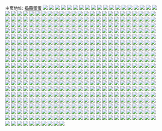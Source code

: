 主页地址: [捣莓蛋蛋](https://weibo.com/u/2850519665) 
![](https://wx4.sinaimg.cn/mw2000/a9e77a71ly1h9qofpmnklj20rq1bstfl.jpg) 
![](https://wx4.sinaimg.cn/mw2000/a9e77a71ly1h9qofp46axj20ol1br7cc.jpg) 
![](https://wx4.sinaimg.cn/mw2000/a9e77a71ly1h9qk3yq1pdj20zu25o1ky.jpg) 
![](https://wx4.sinaimg.cn/mw2000/a9e77a71ly1h9qk42hiazj20zu25ox6p.jpg) 
![](https://wx4.sinaimg.cn/mw2000/a9e77a71ly1h9qk3qijm8j20zu25o000.jpg) 
![](https://wx4.sinaimg.cn/mw2000/a9e77a71ly1h9qk4dlawjj20zu25ob29.jpg) 
![](https://wx4.sinaimg.cn/mw2000/a9e77a71ly1h9q93hxbroj20zu1bsgzl.jpg) 
![](https://wx4.sinaimg.cn/mw2000/a9e77a71ly1h9q93idgpqj20zu1bsqjb.jpg) 
![](https://wx4.sinaimg.cn/mw2000/a9e77a71ly1h9q7lvbi3mj20zu25o7av.jpg) 
![](https://wx4.sinaimg.cn/mw2000/a9e77a71ly1h9pma2izwrj20zk0k0dlz.jpg) 
![](https://wx4.sinaimg.cn/mw2000/a9e77a71ly1h9pma4rgyij20zi1be4fs.jpg) 
![](https://wx4.sinaimg.cn/mw2000/a9e77a71ly1h9pma51788j20l50glgoa.jpg) 
![](https://wx4.sinaimg.cn/mw2000/a9e77a71ly1h9pma69xz7j20zi1be4ds.jpg) 
![](https://wx4.sinaimg.cn/mw2000/a9e77a71ly1h9pm9zrw39j21sc2ds1kz.jpg) 
![](https://wx4.sinaimg.cn/mw2000/a9e77a71ly1h9p7p4xd60j20u01hck7s.jpg) 
![](https://wx4.sinaimg.cn/mw2000/a9e77a71ly1h9p7p5414hj20zu1bsdow.jpg) 
![](https://wx4.sinaimg.cn/mw2000/a9e77a71ly1h9p7p5akptj20zu1bstgj.jpg) 
![](https://wx4.sinaimg.cn/mw2000/a9e77a71ly1h9p01utb45j20t21hc109.jpg) 
![](https://wx4.sinaimg.cn/mw2000/a9e77a71ly1h9ooldnx66j20u01hc1bf.jpg) 
![](https://wx4.sinaimg.cn/mw2000/a9e77a71ly1h9nogue7jxj20tt1hcgww.jpg) 
![](https://wx4.sinaimg.cn/mw2000/a9e77a71ly1h9o09kfxtyj20zu25oq8w.jpg) 
![](https://wx4.sinaimg.cn/mw2000/a9e77a71ly1h9n430uv10j20tz1n67ic.jpg) 
![](https://wx4.sinaimg.cn/mw2000/a9e77a71ly1h9mcvbtqdaj20zu25o1hv.jpg) 
![](https://wx4.sinaimg.cn/mw2000/a9e77a71ly1h9l64ahawpj22c03407wi.jpg) 
![](https://wx4.sinaimg.cn/mw2000/a9e77a71ly1h9jmua5di5j20u01hcwya.jpg) 
![](https://wx4.sinaimg.cn/mw2000/a9e77a71ly1h9jmuavaszj20u01hc4i2.jpg) 
![](https://wx4.sinaimg.cn/mw2000/a9e77a71ly1h9ig0lqq7zj20u00k8tfz.jpg) 
![](https://wx4.sinaimg.cn/mw2000/a9e77a71ly1h9ig17siilj20u011zk57.jpg) 
![](https://wx4.sinaimg.cn/mw2000/a9e77a71ly1h9ig1q1r5fj20tj0bgmxy.jpg) 
![](https://wx4.sinaimg.cn/mw2000/a9e77a71ly1h9gzb59evtj20zu1bsgxq.jpg) 
![](https://wx4.sinaimg.cn/mw2000/a9e77a71ly1h9gzb4sy3uj20zu1bsk20.jpg) 
![](https://wx4.sinaimg.cn/mw2000/a9e77a71ly1h9gzb5lr3rj20zu1bsal3.jpg) 
![](https://wx4.sinaimg.cn/mw2000/a9e77a71ly1h9gzb6farxj20zu1bsapr.jpg) 
![](https://wx4.sinaimg.cn/mw2000/a9e77a71ly1h9gzb6q4pyj20zu1bsn4t.jpg) 
![](https://wx4.sinaimg.cn/mw2000/a9e77a71ly1h9gzb6y753j20zu1bswli.jpg) 
![](https://wx4.sinaimg.cn/mw2000/a9e77a71ly1h9g3dt1k9oj20yz1bn4ck.jpg) 
![](https://wx4.sinaimg.cn/mw2000/a9e77a71ly1h9g3dtud6pj20zu1bs7lh.jpg) 
![](https://wx4.sinaimg.cn/mw2000/a9e77a71ly1h9g0hf1n7xj20zu1bstkt.jpg) 
![](https://wx4.sinaimg.cn/mw2000/a9e77a71ly1h9fi68l3z9j20u0140dhz.jpg) 
![](https://wx4.sinaimg.cn/mw2000/a9e77a71ly1h9f3yda31kj20zu1bstkn.jpg) 
![](https://wx4.sinaimg.cn/mw2000/a9e77a71ly1h9f3yejq3dj22c03401ky.jpg) 
![](https://wx4.sinaimg.cn/mw2000/a9e77a71ly1h9f3yewscij20u01hcwmg.jpg) 
![](https://wx4.sinaimg.cn/mw2000/a9e77a71ly1h9f3yfbzhyj20u01hc16f.jpg) 
![](https://wx4.sinaimg.cn/mw2000/a9e77a71ly1h9f3yfr1b5j20zu1bs4gk.jpg) 
![](https://wx4.sinaimg.cn/mw2000/a9e77a71ly1h9bxvbujg9j218g0p0haf.jpg) 
![](https://wx4.sinaimg.cn/mw2000/a9e77a71ly1h9bxvavdm9j20zk0k0k89.jpg) 
![](https://wx4.sinaimg.cn/mw2000/a9e77a71ly1h99q6ip634j20n00n0tab.jpg) 
![](https://wx4.sinaimg.cn/mw2000/a9e77a71ly1h988vl4rn3j206v08lmx6.jpg) 
![](https://wx4.sinaimg.cn/mw2000/a9e77a71ly1h988vkxphsj20f50c4dg9.jpg) 
![](https://wx4.sinaimg.cn/mw2000/a9e77a71ly1h988wpnx8zj20wi1ycae3.jpg) 
![](https://wx4.sinaimg.cn/mw2000/a9e77a71ly1h97e0ju9eyj20uq0ugtbj.jpg) 
![](https://wx4.sinaimg.cn/mw2000/a9e77a71ly1h96pvko8t8j20u0140jzb.jpg) 
![](https://wx4.sinaimg.cn/mw2000/a9e77a71ly1h96mrjl7xgj20zu1bsk3p.jpg) 
![](https://wx4.sinaimg.cn/mw2000/a9e77a71ly1h92mu3z90ij20u01t1465.jpg) 
![](https://wx4.sinaimg.cn/mw2000/a9e77a71ly1h8y0mw5dy1j20qy0fw785.jpg) 
![](https://wx4.sinaimg.cn/mw2000/a9e77a71ly1h8y0mwl7l9j20cw0eit9n.jpg) 
![](https://wx4.sinaimg.cn/mw2000/a9e77a71ly1h8y0mvo49dj20iw0f4gnb.jpg) 
![](https://wx4.sinaimg.cn/mw2000/a9e77a71ly1h8xatqr0zwj20u01t1wlf.jpg) 
![](https://wx4.sinaimg.cn/mw2000/a9e77a71ly1h8vmuikiauj20u016vwia.jpg) 
![](https://wx4.sinaimg.cn/mw2000/a9e77a71ly1h8vl7r7to9j20x90u041h.jpg) 
![](https://wx4.sinaimg.cn/mw2000/a9e77a71ly1h8vl7rgka9j20v80rh41j.jpg) 
![](https://wx4.sinaimg.cn/mw2000/a9e77a71ly1h8vl7ro3poj20uy0u0q5q.jpg) 
![](https://wx4.sinaimg.cn/mw2000/a9e77a71ly1h8vl7rucp1j20q40paabq.jpg) 
![](https://wx4.sinaimg.cn/mw2000/a9e77a71ly1h8vl7s0j9oj206n06ogln.jpg) 
![](https://wx4.sinaimg.cn/mw2000/a9e77a71ly1h8vl7sd0mpj20sg0raac1.jpg) 
![](https://wx4.sinaimg.cn/mw2000/a9e77a71ly1h8vl7sm351j20n00kiwgo.jpg) 
![](https://wx4.sinaimg.cn/mw2000/a9e77a71ly1h8vl7stjtbj20sg0n4tay.jpg) 
![](https://wx4.sinaimg.cn/mw2000/a9e77a71ly1h8vl7t6m7aj20u00u078c.jpg) 
![](https://wx4.sinaimg.cn/mw2000/a9e77a71ly1h8t1e371g6j219k19kalg.jpg) 
![](https://wx4.sinaimg.cn/mw2000/a9e77a71ly1h8ru1yxhkjj20zu1bsk9p.jpg) 
![](https://wx4.sinaimg.cn/mw2000/a9e77a71ly1h8r8ykk4gtj20zi0jpn5l.jpg) 
![](https://wx4.sinaimg.cn/mw2000/a9e77a71ly1h8r8yk2wptj20zi0jpthc.jpg) 
![](https://wx4.sinaimg.cn/mw2000/a9e77a71ly1h8p6275hfgj21g70tddqb.jpg) 
![](https://wx4.sinaimg.cn/mw2000/a9e77a71ly1h8nz46u2xqj20tn1ez1dl.jpg) 
![](https://wx4.sinaimg.cn/mw2000/a9e77a71ly1h8nnwwj8thj20fs0ixn23.jpg) 
![](https://wx4.sinaimg.cn/mw2000/a9e77a71ly1h8nbukoz51j20d80dhdgi.jpg) 
![](https://wx4.sinaimg.cn/mw2000/a9e77a71ly1h8mxsg339jj20u00s2jx3.jpg) 
![](https://wx4.sinaimg.cn/mw2000/a9e77a71ly1h8mxolf1euj20mh15qajn.jpg) 
![](https://wx4.sinaimg.cn/mw2000/a9e77a71ly1h8mwq6tkbxj20zu1bs7g7.jpg) 
![](https://wx4.sinaimg.cn/mw2000/a9e77a71ly1h8kqe0km46j20qo0ptadr.jpg) 
![](https://wx4.sinaimg.cn/mw2000/a9e77a71ly1h8k7fr7kguj20zu25ox48.jpg) 
![](https://wx4.sinaimg.cn/mw2000/a9e77a71ly1h8jqaipsssj20ik0vun02.jpg) 
![](https://wx4.sinaimg.cn/mw2000/a9e77a71ly1h8jqaibu5nj20u01hctkp.jpg) 
![](https://wx4.sinaimg.cn/mw2000/a9e77a71ly1h8j3f79lh4j20zu25o4mb.jpg) 
![](https://wx4.sinaimg.cn/mw2000/a9e77a71ly1h8hndinz5mj20zu25oavz.jpg) 
![](https://wx4.sinaimg.cn/mw2000/a9e77a71ly1h8hab1y83fj20u01407f4.jpg) 
![](https://wx4.sinaimg.cn/mw2000/a9e77a71ly1h8hab1apcvj20zu1bsn69.jpg) 
![](https://wx4.sinaimg.cn/mw2000/a9e77a71ly1h8h3xv1cu5j20y70wwn3e.jpg) 
![](https://wx4.sinaimg.cn/mw2000/a9e77a71ly1h8h3215nbkj20u01hc7iz.jpg) 
![](https://wx4.sinaimg.cn/mw2000/a9e77a71ly1h8fzc6ul04j20tt18in4s.jpg) 
![](https://wx4.sinaimg.cn/mw2000/a9e77a71ly1h8fc6iia2ij22c0340b2b.jpg) 
![](https://wx4.sinaimg.cn/mw2000/a9e77a71ly1h8fc6jmnzpj20pw1a0aoc.jpg) 
![](https://wx4.sinaimg.cn/mw2000/a9e77a71ly1h8dyz8mwmnj20zi0jyand.jpg) 
![](https://wx4.sinaimg.cn/mw2000/a9e77a71ly1h8cgmxo535j20zu25o1hx.jpg) 
![](https://wx4.sinaimg.cn/mw2000/a9e77a71ly1h8cg90dpyxj20zu25o4qq.jpg) 
![](https://wx4.sinaimg.cn/mw2000/a9e77a71ly1h8bvcwchvoj20zx0fpgze.jpg) 
![](https://wx4.sinaimg.cn/mw2000/a9e77a71ly1h8acqpg9rsj22c0340qv6.jpg) 
![](https://wx4.sinaimg.cn/mw2000/a9e77a71ly1h89nn588xej21sc2dsnpd.jpg) 
![](https://wx4.sinaimg.cn/mw2000/a9e77a71ly1h89nn6snnfj21sc2dsu0x.jpg) 
![](https://wx4.sinaimg.cn/mw2000/a9e77a71ly1h8800tb4kgj20u01hc13x.jpg) 
![](https://wx4.sinaimg.cn/mw2000/a9e77a71ly1h86b0c9i8uj20zu25o4nv.jpg) 
![](https://wx4.sinaimg.cn/mw2000/a9e77a71ly1h861z4op2wj20u01hcapg.jpg) 
![](https://wx4.sinaimg.cn/mw2000/a9e77a71ly1h861z7qefrj22c0340qv6.jpg) 
![](https://wx4.sinaimg.cn/mw2000/a9e77a71ly1h85kysyd41j20u01kbwyg.jpg) 
![](https://wx4.sinaimg.cn/mw2000/a9e77a71ly1h85k356s1vj20zu1bsk1c.jpg) 
![](https://wx4.sinaimg.cn/mw2000/a9e77a71ly1h83cjzoln2j21hc0u0ana.jpg) 
![](https://wx4.sinaimg.cn/mw2000/a9e77a71ly1h83ck0hu2qj21hc0u0arg.jpg) 
![](https://wx4.sinaimg.cn/mw2000/a9e77a71ly1h83ck0zig0j20u01hc10y.jpg) 
![](https://wx4.sinaimg.cn/mw2000/a9e77a71ly1h82j12ttumj20zu25o1js.jpg) 
![](https://wx4.sinaimg.cn/mw2000/a9e77a71ly1h80m0a4lb0j20ty0zmqe2.jpg) 
![](https://wx4.sinaimg.cn/mw2000/a9e77a71ly1h7zq3a57vbj20zu25ob29.jpg) 
![](https://wx4.sinaimg.cn/mw2000/a9e77a71ly1h7zq3863zaj20zu25ob29.jpg) 
![](https://wx4.sinaimg.cn/mw2000/a9e77a71ly1h7zq8k8vj9j20k00zkjyq.jpg) 
![](https://wx4.sinaimg.cn/mw2000/a9e77a71ly1h7xj96pyy2j20zu25okc8.jpg) 
![](https://wx4.sinaimg.cn/mw2000/a9e77a71ly1h7xj9575jqj20zu25o7sw.jpg) 
![](https://wx4.sinaimg.cn/mw2000/a9e77a71ly1h7wyw0vvgpj20ac0acdge.jpg) 
![](https://wx4.sinaimg.cn/mw2000/a9e77a71ly1h7w94t9xv9j20u008p75k.jpg) 
![](https://wx4.sinaimg.cn/mw2000/a9e77a71ly1h7vvm2715nj20zu25ob29.jpg) 
![](https://wx4.sinaimg.cn/mw2000/a9e77a71ly1h7uk4x8la0j20zu1bs0zj.jpg) 
![](https://wx4.sinaimg.cn/mw2000/a9e77a71ly1h7u26dort3j22c0340e81.jpg) 
![](https://wx4.sinaimg.cn/mw2000/a9e77a71ly1h7tcmrz6bqj20zk0k0ah5.jpg) 
![](https://wx4.sinaimg.cn/mw2000/a9e77a71ly1h7tarq0f7bj20zu25ou0x.jpg) 
![](https://wx4.sinaimg.cn/mw2000/a9e77a71ly1h7s6pvzy41j23402c0qv6.jpg) 
![](https://wx4.sinaimg.cn/mw2000/a9e77a71ly1h7r7zac3dvj20zu25oe82.jpg) 
![](https://wx4.sinaimg.cn/mw2000/a9e77a71ly1h7nr9ha3nuj20zu1bsjzh.jpg) 
![](https://wx4.sinaimg.cn/mw2000/a9e77a71ly1h7nj3ehj98j20zu1bsaku.jpg) 
![](https://wx4.sinaimg.cn/mw2000/a9e77a71ly1h7nilou98oj20zu1bsk17.jpg) 
![](https://wx4.sinaimg.cn/mw2000/a9e77a71ly1h7n1t4mp94j20zu25onl8.jpg) 
![](https://wx4.sinaimg.cn/mw2000/a9e77a71ly1h7metg8fvjj20zj0m6wss.jpg) 
![](https://wx4.sinaimg.cn/mw2000/a9e77a71ly1h7jqp9hwwmj22c0340b29.jpg) 
![](https://wx4.sinaimg.cn/mw2000/a9e77a71ly1h7jqp8kxcyj22c03404qq.jpg) 
![](https://wx4.sinaimg.cn/mw2000/a9e77a71ly1h7jqpam35ej22c0340e82.jpg) 
![](https://wx4.sinaimg.cn/mw2000/a9e77a71ly1h7ep9iex1bj20zu25o1kx.jpg) 
![](https://wx4.sinaimg.cn/mw2000/a9e77a71ly1h7dgsauq78j20to13zq3v.jpg) 
![](https://wx4.sinaimg.cn/mw2000/a9e77a71ly1h7der0prywj22c0340qv5.jpg) 
![](https://wx4.sinaimg.cn/mw2000/a9e77a71ly1h7cllan1w9j22c0340e2f.jpg) 
![](https://wx4.sinaimg.cn/mw2000/a9e77a71ly1h7abca60h6j20v91voaoh.jpg) 
![](https://wx4.sinaimg.cn/mw2000/a9e77a71ly1h7a9zsbpt8j20us15s41w.jpg) 
![](https://wx4.sinaimg.cn/mw2000/a9e77a71ly1h786gz1ckbj20vc15s7h4.jpg) 
![](https://wx4.sinaimg.cn/mw2000/a9e77a71ly1h786h9xr0fj20vc15s0xv.jpg) 
![](https://wx4.sinaimg.cn/mw2000/a9e77a71ly1h765kboj9vj20v91vo7wh.jpg) 
![](https://wx4.sinaimg.cn/mw2000/a9e77a71ly1h765k0gz2sj20v91vo4qp.jpg) 
![](https://wx4.sinaimg.cn/mw2000/a9e77a71ly1h75utj7hm3j20v91vohab.jpg) 
![](https://wx4.sinaimg.cn/mw2000/a9e77a71ly1h75cr3nap8j20v91voatk.jpg) 
![](https://wx4.sinaimg.cn/mw2000/a9e77a71ly1h73eoq22l6j20v91vowg3.jpg) 
![](https://wx4.sinaimg.cn/mw2000/a9e77a71ly1h6zzzu190gj20v91vogy6.jpg) 
![](https://wx4.sinaimg.cn/mw2000/a9e77a71ly1h6yemdtc86j20u010iwf2.jpg) 
![](https://wx4.sinaimg.cn/mw2000/a9e77a71ly1h6xpjqiqoqj22c0340e82.jpg) 
![](https://wx4.sinaimg.cn/mw2000/a9e77a71ly1h6x6jad0huj23402c04qr.jpg) 
![](https://wx4.sinaimg.cn/mw2000/a9e77a71ly1h6wx40kb5gj20u01hcnbu.jpg) 
![](https://wx4.sinaimg.cn/mw2000/a9e77a71ly1h6wx40y8f9j20u01hc0xx.jpg) 
![](https://wx4.sinaimg.cn/mw2000/a9e77a71ly1h6wx41ga4dj20q61aiah7.jpg) 
![](https://wx4.sinaimg.cn/mw2000/a9e77a71ly1h6urzklb0nj20zp0n0jtb.jpg) 
![](https://wx4.sinaimg.cn/mw2000/a9e77a71ly1h6unxwrk79j21z4140qv7.jpg) 
![](https://wx4.sinaimg.cn/mw2000/a9e77a71ly1h6unxtkc7kj21z4140u0z.jpg) 
![](https://wx4.sinaimg.cn/mw2000/a9e77a71ly1h6tb3iw71wj20v91vokjl.jpg) 
![](https://wx4.sinaimg.cn/mw2000/a9e77a71ly1h6sm42eoi5j20vc15sqew.jpg) 
![](https://wx4.sinaimg.cn/mw2000/a9e77a71ly1h6rflki2kjj20vc15s16m.jpg) 
![](https://wx4.sinaimg.cn/mw2000/a9e77a71ly1h6qsktaqu0j22c0340b2b.jpg) 
![](https://wx4.sinaimg.cn/mw2000/a9e77a71ly1h6qskw10fij22c0340b2b.jpg) 
![](https://wx4.sinaimg.cn/mw2000/a9e77a71ly1h6qskyyytmj22c0340npf.jpg) 
![](https://wx4.sinaimg.cn/mw2000/a9e77a71ly1h6qsl1cssjj22c03401kz.jpg) 
![](https://wx4.sinaimg.cn/mw2000/a9e77a71ly1h6qsl49rxrj22c03407wj.jpg) 
![](https://wx4.sinaimg.cn/mw2000/a9e77a71ly1h6qskr4as5j22c0340e83.jpg) 
![](https://wx4.sinaimg.cn/mw2000/a9e77a71ly1h6qsl6hmurj22c0340kjn.jpg) 
![](https://wx4.sinaimg.cn/mw2000/a9e77a71ly1h6qsl7zrkbj20tu13u4c2.jpg) 
![](https://wx4.sinaimg.cn/mw2000/a9e77a71ly1h6pow3sv4zj20v91vo1kx.jpg) 
![](https://wx4.sinaimg.cn/mw2000/a9e77a71ly1h6p4pxyj6sj21hc0u0juu.jpg) 
![](https://wx4.sinaimg.cn/mw2000/a9e77a71ly1h6p1554nakj20vc15sqg2.jpg) 
![](https://wx4.sinaimg.cn/mw2000/a9e77a71ly1h6p154dgftj20vc15s0wf.jpg) 
![](https://wx4.sinaimg.cn/mw2000/a9e77a71ly1h6nr2jgopnj20vc15sgxu.jpg) 
![](https://wx4.sinaimg.cn/mw2000/a9e77a71ly1h6nr2ljnyij20vc15s77a.jpg) 
![](https://wx4.sinaimg.cn/mw2000/a9e77a71ly1h6m2daguqxj20u01symxt.jpg) 
![](https://wx4.sinaimg.cn/mw2000/a9e77a71ly1h6liuo10m5j21uz0u3ad3.jpg) 
![](https://wx4.sinaimg.cn/mw2000/a9e77a71ly1h6liuokoh9j21ng0tk7cm.jpg) 
![](https://wx4.sinaimg.cn/mw2000/a9e77a71ly1h6kgftqmfoj22c0340x6p.jpg) 
![](https://wx4.sinaimg.cn/mw2000/a9e77a71ly1h6gxoik4o0j21z4140u0z.jpg) 
![](https://wx4.sinaimg.cn/mw2000/a9e77a71ly1h6gsgc6cz9j20vc15sgz0.jpg) 
![](https://wx4.sinaimg.cn/mw2000/a9e77a71ly1h6fsv9h61aj20fk0matcg.jpg) 
![](https://wx4.sinaimg.cn/mw2000/a9e77a71ly1h6fsv9o8b8j209u0el40x.jpg) 
![](https://wx4.sinaimg.cn/mw2000/a9e77a71ly1h6fsv90duxj218g0p01kx.jpg) 
![](https://wx4.sinaimg.cn/mw2000/a9e77a71ly1h6fj8xwb8rj20tu13ugm8.jpg) 
![](https://wx4.sinaimg.cn/mw2000/a9e77a71ly1h6ebaw0y5yj20vc15s7i1.jpg) 
![](https://wx4.sinaimg.cn/mw2000/a9e77a71ly1h6de4rwn9fj20vc15swje.jpg) 
![](https://wx4.sinaimg.cn/mw2000/a9e77a71ly1h6b6gyn1kwj21yc0wijw1.jpg) 
![](https://wx4.sinaimg.cn/mw2000/a9e77a71ly1h6b6gxpc2aj20v91vo1kx.jpg) 
![](https://wx4.sinaimg.cn/mw2000/a9e77a71ly1h6b6h53wnoj20v91vo1kx.jpg) 
![](https://wx4.sinaimg.cn/mw2000/a9e77a71ly1h6asb6dxc1j20mx14qtgc.jpg) 
![](https://wx4.sinaimg.cn/mw2000/a9e77a71ly1h6asb70jaxj20u01hc4cj.jpg) 
![](https://wx4.sinaimg.cn/mw2000/a9e77a71ly1h6asb8e5hcj20u01hcapf.jpg) 
![](https://wx4.sinaimg.cn/mw2000/a9e77a71ly1h6asbb7vcoj20u01hcjyl.jpg) 
![](https://wx4.sinaimg.cn/mw2000/a9e77a71ly1h6asb59394j20o7172ait.jpg) 
![](https://wx4.sinaimg.cn/mw2000/a9e77a71ly1h6asba0arsj22c02c01ky.jpg) 
![](https://wx4.sinaimg.cn/mw2000/a9e77a71ly1h69mprhwt3j20vc15s40w.jpg) 
![](https://wx4.sinaimg.cn/mw2000/a9e77a71ly1h68ol0gx1xj20vc15swnd.jpg) 
![](https://wx4.sinaimg.cn/mw2000/a9e77a71ly1h68ol15gxej20vc15s132.jpg) 
![](https://wx4.sinaimg.cn/mw2000/a9e77a71ly1h68dci18a3j20v91vohdt.jpg) 
![](https://wx4.sinaimg.cn/mw2000/a9e77a71ly1h68dde4lk0j20v91vohdt.jpg) 
![](https://wx4.sinaimg.cn/mw2000/a9e77a71ly1h66lzjvosqj21hc0u00vq.jpg) 
![](https://wx4.sinaimg.cn/mw2000/a9e77a71ly1h66lzkhjgrj20r50qdwpd.jpg) 
![](https://wx4.sinaimg.cn/mw2000/a9e77a71ly1h66lzl3j8yj20o40sb47k.jpg) 
![](https://wx4.sinaimg.cn/mw2000/a9e77a71ly1h66lzlihqtj20gz08742t.jpg) 
![](https://wx4.sinaimg.cn/mw2000/a9e77a71ly1h66lzjjqifj20pv0fh7f8.jpg) 
![](https://wx4.sinaimg.cn/mw2000/a9e77a71ly1h65thexpx4j20u01hcnhh.jpg) 
![](https://wx4.sinaimg.cn/mw2000/a9e77a71ly1h65sfrf4q5j20v91votsi.jpg) 
![](https://wx4.sinaimg.cn/mw2000/a9e77a71ly1h65goxjfs4j20v91vonm4.jpg) 
![](https://wx4.sinaimg.cn/mw2000/a9e77a71ly1h64amixdkgj218g0p0b29.jpg) 
![](https://wx4.sinaimg.cn/mw2000/a9e77a71ly1h63sfrl4owj20v91voqoe.jpg) 
![](https://wx4.sinaimg.cn/mw2000/a9e77a71ly1h63sfx0bqbj20v91voe1o.jpg) 
![](https://wx4.sinaimg.cn/mw2000/a9e77a71ly1h60phy4o6wj20u01hcmzy.jpg) 
![](https://wx4.sinaimg.cn/mw2000/a9e77a71ly1h5xrvuca3jj20v91voqhq.jpg) 
![](https://wx4.sinaimg.cn/mw2000/a9e77a71ly1h5vytgah84j20tr1gwqi6.jpg) 
![](https://wx4.sinaimg.cn/mw2000/a9e77a71ly1h5uswutsz1j20u0140dr9.jpg) 
![](https://wx4.sinaimg.cn/mw2000/a9e77a71ly1h5pnidtqovj22c0340u0y.jpg) 
![](https://wx4.sinaimg.cn/mw2000/a9e77a71ly1h5pnifrfjwj22c03407wj.jpg) 
![](https://wx4.sinaimg.cn/mw2000/a9e77a71ly1h5nuvv14r6j20v91vogtb.jpg) 
![](https://wx4.sinaimg.cn/mw2000/a9e77a71ly1h5nuvudih3j20v91voqrj.jpg) 
![](https://wx4.sinaimg.cn/mw2000/a9e77a71ly1h5nco41hdbj22c0340e82.jpg) 
![](https://wx4.sinaimg.cn/mw2000/a9e77a71ly1h5n90wgzz1j20v91von4g.jpg) 
![](https://wx4.sinaimg.cn/mw2000/a9e77a71ly1h5n91bfujlj21hc0u0q61.jpg) 
![](https://wx4.sinaimg.cn/mw2000/a9e77a71ly1h5i9a6cpioj21hc0u0tgl.jpg) 
![](https://wx4.sinaimg.cn/mw2000/a9e77a71ly1h5gj857gnaj20u01hcqde.jpg) 
![](https://wx4.sinaimg.cn/mw2000/a9e77a71ly1h5emrb5dn1j20u01hcwuh.jpg) 
![](https://wx4.sinaimg.cn/mw2000/a9e77a71ly1h5c3o03008j20t41hcwxk.jpg) 
![](https://wx4.sinaimg.cn/mw2000/a9e77a71ly1h5c3o2zlx3j20v91voe81.jpg) 
![](https://wx4.sinaimg.cn/mw2000/a9e77a71ly1h59j9rnozhj20u01sy152.jpg) 
![](https://wx4.sinaimg.cn/mw2000/a9e77a71ly1h58uwfarbkj20v91vodwj.jpg) 
![](https://wx4.sinaimg.cn/mw2000/a9e77a71ly1h582qrsqa2j20v91y5qbg.jpg) 
![](https://wx4.sinaimg.cn/mw2000/a9e77a71ly1h582qr0cf4j20v91xggtl.jpg) 
![](https://wx4.sinaimg.cn/mw2000/a9e77a71ly1h56vymqe2nj20vc15sqgv.jpg) 
![](https://wx4.sinaimg.cn/mw2000/a9e77a71ly1h55ri1883aj20v91vodvv.jpg) 
![](https://wx4.sinaimg.cn/mw2000/a9e77a71ly1h53zvwv7bfj20v91vox6e.jpg) 
![](https://wx4.sinaimg.cn/mw2000/a9e77a71ly1h53zvy10xhj20v91vo1kx.jpg) 
![](https://wx4.sinaimg.cn/mw2000/a9e77a71ly1h53qzhb83dj21hu0y47jp.jpg) 
![](https://wx4.sinaimg.cn/mw2000/a9e77a71ly1h52j7nwo7oj21hc0u0dkg.jpg) 
![](https://wx4.sinaimg.cn/mw2000/a9e77a71ly1h50looidqaj20v91vowwl.jpg) 
![](https://wx4.sinaimg.cn/mw2000/a9e77a71ly1h50f02fwysj20el0k340a.jpg) 
![](https://wx4.sinaimg.cn/mw2000/a9e77a71ly1h50f027rrjj20eo045jsa.jpg) 
![](https://wx4.sinaimg.cn/mw2000/a9e77a71ly1h50f02v5g2j20m205sjsy.jpg) 
![](https://wx4.sinaimg.cn/mw2000/a9e77a71ly1h4yld1wgynj20v91vo7kd.jpg) 
![](https://wx4.sinaimg.cn/mw2000/a9e77a71ly1h4yld369x5j20v91vo4d5.jpg) 
![](https://wx4.sinaimg.cn/mw2000/a9e77a71ly1h4wfetmqfgj20zi0j1anb.jpg) 
![](https://wx4.sinaimg.cn/mw2000/a9e77a71ly1h4uvr60r65j20u01hcaic.jpg) 
![](https://wx4.sinaimg.cn/mw2000/a9e77a71ly1h4uvr5mximj20u01hc445.jpg) 
![](https://wx4.sinaimg.cn/mw2000/a9e77a71ly1h4tezmn6wqj21020njb29.jpg) 
![](https://wx4.sinaimg.cn/mw2000/a9e77a71ly1h4svint8w8j20v91votqz.jpg) 
![](https://wx4.sinaimg.cn/mw2000/a9e77a71ly1h4sn5olrp0j204g04g749.jpg) 
![](https://wx4.sinaimg.cn/mw2000/a9e77a71ly1h4r983x5s1j20v91vo4qp.jpg) 
![](https://wx4.sinaimg.cn/mw2000/a9e77a71ly1h4r3uik9odj20v91vox6m.jpg) 
![](https://wx4.sinaimg.cn/mw2000/a9e77a71ly1h4p5hso2okj21hc0u0npd.jpg) 
![](https://wx4.sinaimg.cn/mw2000/a9e77a71ly1h4nojrsnswj20v91vodpp.jpg) 
![](https://wx4.sinaimg.cn/mw2000/a9e77a71ly1h4nmcredkcj20ge0lfn4l.jpg) 
![](https://wx4.sinaimg.cn/mw2000/a9e77a71ly1h4nlsevscej218g0p0x5e.jpg) 
![](https://wx4.sinaimg.cn/mw2000/a9e77a71ly1h4nlsggfslj218g0p0nmg.jpg) 
![](https://wx4.sinaimg.cn/mw2000/a9e77a71ly1h4n4bd2l0ej20yy0mzk15.jpg) 
![](https://wx4.sinaimg.cn/mw2000/a9e77a71ly1h4lzh8aebsj20v91vo19e.jpg) 
![](https://wx4.sinaimg.cn/mw2000/a9e77a71ly1h4ktt3ntt3j20t91g0ahu.jpg) 
![](https://wx4.sinaimg.cn/mw2000/a9e77a71ly1h4ktt57bbkj22c0340e82.jpg) 
![](https://wx4.sinaimg.cn/mw2000/a9e77a71ly1h4ktt7ayg3j22c0340e82.jpg) 
![](https://wx4.sinaimg.cn/mw2000/a9e77a71ly1h4ktt2ythej22c0340e82.jpg) 
![](https://wx4.sinaimg.cn/mw2000/a9e77a71ly1h4ktt9mrouj22c0340e82.jpg) 
![](https://wx4.sinaimg.cn/mw2000/a9e77a71ly1h4ks7nowkzj20v91vok74.jpg) 
![](https://wx4.sinaimg.cn/mw2000/a9e77a71ly1h4jb55tntnj20ty0pa442.jpg) 
![](https://wx4.sinaimg.cn/mw2000/a9e77a71ly1h4jb5ckzk7j20ty0p3wk0.jpg) 
![](https://wx4.sinaimg.cn/mw2000/a9e77a71ly1h4iivr1u3mj20v91vo1kx.jpg) 
![](https://wx4.sinaimg.cn/mw2000/a9e77a71ly1h4iiwdjfr0j20v91vo1kx.jpg) 
![](https://wx4.sinaimg.cn/mw2000/a9e77a71ly1h4fqafyt3tj21l72dshdt.jpg) 
![](https://wx4.sinaimg.cn/mw2000/a9e77a71ly1h4firi2j3vj20v81vo45t.jpg) 
![](https://wx4.sinaimg.cn/mw2000/a9e77a71ly1h4firhb4kwj20u01hcna2.jpg) 
![](https://wx4.sinaimg.cn/mw2000/a9e77a71ly1h4erdclaj7j20v91voh9b.jpg) 
![](https://wx4.sinaimg.cn/mw2000/a9e77a71ly1h4ef6qkka6j20ze0kt7wh.jpg) 
![](https://wx4.sinaimg.cn/mw2000/a9e77a71ly1h4ef6ptpbzj20u01sywrp.jpg) 
![](https://wx4.sinaimg.cn/mw2000/a9e77a71ly1h4ef6s50xfj20v91vo1kx.jpg) 
![](https://wx4.sinaimg.cn/mw2000/a9e77a71ly1h4dl407m8tj20u01hctml.jpg) 
![](https://wx4.sinaimg.cn/mw2000/a9e77a71ly1h4dfeljlcqj20u01hcdqu.jpg) 
![](https://wx4.sinaimg.cn/mw2000/a9e77a71ly1h4ch69evgkj21hc0u0nbr.jpg) 
![](https://wx4.sinaimg.cn/mw2000/a9e77a71ly1h4c96eduw3j20yx0lzb29.jpg) 
![](https://wx4.sinaimg.cn/mw2000/a9e77a71ly1h4c5b2fv7rj20v91vou0x.jpg) 
![](https://wx4.sinaimg.cn/mw2000/a9e77a71ly1h4c5b502cij20v91voqv5.jpg) 
![](https://wx4.sinaimg.cn/mw2000/a9e77a71ly1h4c5aztt2kj20v91vou0x.jpg) 
![](https://wx4.sinaimg.cn/mw2000/a9e77a71ly1h4c3i8jeozj20u01syaja.jpg) 
![](https://wx4.sinaimg.cn/mw2000/a9e77a71ly1h4c36wv1m9j20v91vodvp.jpg) 
![](https://wx4.sinaimg.cn/mw2000/a9e77a71ly1h4ahcvnj0jj21hc0u0wkg.jpg) 
![](https://wx4.sinaimg.cn/mw2000/a9e77a71ly1h4ahcvx93bj21hc0u0dku.jpg) 
![](https://wx4.sinaimg.cn/mw2000/a9e77a71ly1h496fbnq7vj20v91vonbs.jpg) 
![](https://wx4.sinaimg.cn/mw2000/a9e77a71ly1h47mtpy6anj20tl0gwwh7.jpg) 
![](https://wx4.sinaimg.cn/mw2000/a9e77a71ly1h47mtxbz3ej20tv0mf0we.jpg) 
![](https://wx4.sinaimg.cn/mw2000/a9e77a71ly1h47krlu091j20gk0fyafe.jpg) 
![](https://wx4.sinaimg.cn/mw2000/a9e77a71ly1h47krmd0ejj20j20kk11c.jpg) 
![](https://wx4.sinaimg.cn/mw2000/a9e77a71ly1h47krljja0j20gp0k6wm2.jpg) 
![](https://wx4.sinaimg.cn/mw2000/a9e77a71ly1h47krmo3k6j20ic0kqai5.jpg) 
![](https://wx4.sinaimg.cn/mw2000/a9e77a71ly1h47fes4do4j20v91vo1kx.jpg) 
![](https://wx4.sinaimg.cn/mw2000/a9e77a71ly1h47fermyx7j20v91vo7ur.jpg) 
![](https://wx4.sinaimg.cn/mw2000/a9e77a71ly1h47fesw4qvj20v91vo1kx.jpg) 
![](https://wx4.sinaimg.cn/mw2000/a9e77a71ly1h47e429j3hj20u01sygot.jpg) 
![](https://wx4.sinaimg.cn/mw2000/a9e77a71ly1h47c4vjkrhj20u01syn36.jpg) 
![](https://wx4.sinaimg.cn/mw2000/a9e77a71ly1h46a71ujmkj20u01syjzb.jpg) 
![](https://wx4.sinaimg.cn/mw2000/a9e77a71ly1h45bkidduuj21c212q1kx.jpg) 
![](https://wx4.sinaimg.cn/mw2000/a9e77a71ly1h45bkiv2y5j21fo15g1kx.jpg) 
![](https://wx4.sinaimg.cn/mw2000/a9e77a71ly1h45bkje33uj21ay17cnhu.jpg) 
![](https://wx4.sinaimg.cn/mw2000/a9e77a71ly1h45bkjtzxgj21as16u7wh.jpg) 
![](https://wx4.sinaimg.cn/mw2000/a9e77a71ly1h450orpwfqj20u01uwn2w.jpg) 
![](https://wx4.sinaimg.cn/mw2000/a9e77a71ly1h43ylf75bgj20v91voe81.jpg) 
![](https://wx4.sinaimg.cn/mw2000/a9e77a71ly1h42sbaffryj20ra0vyq95.jpg) 
![](https://wx4.sinaimg.cn/mw2000/a9e77a71ly1h42sba5z68j20re0vedm4.jpg) 
![](https://wx4.sinaimg.cn/mw2000/a9e77a71ly1h3z9xe4u8lj20re0vin3t.jpg) 
![](https://wx4.sinaimg.cn/mw2000/a9e77a71ly1h3z9xef0czj20qi0v0k0m.jpg) 
![](https://wx4.sinaimg.cn/mw2000/a9e77a71ly1h3z9xezqlrj21fs1ci4qp.jpg) 
![](https://wx4.sinaimg.cn/mw2000/a9e77a71ly1h3z7e7p06rj20v91voe81.jpg) 
![](https://wx4.sinaimg.cn/mw2000/a9e77a71ly1h3vtto1335j20t51fsqcy.jpg) 
![](https://wx4.sinaimg.cn/mw2000/a9e77a71ly1h3uijrq1jmj20bv0h041i.jpg) 
![](https://wx4.sinaimg.cn/mw2000/a9e77a71ly1h3uijrfixej20bh0e0dhq.jpg) 
![](https://wx4.sinaimg.cn/mw2000/a9e77a71ly1h3uijs2f6mj20cn0lz7a7.jpg) 
![](https://wx4.sinaimg.cn/mw2000/a9e77a71ly1h3uil341itj218g0p0tzg.jpg) 
![](https://wx4.sinaimg.cn/mw2000/a9e77a71ly1h3uileckfrj20zk0nvajy.jpg) 
![](https://wx4.sinaimg.cn/mw2000/a9e77a71ly1h3q1g5mca6j20u01hcgwg.jpg) 
![](https://wx4.sinaimg.cn/mw2000/a9e77a71ly1h3pcmkc0t0j20v91vonpd.jpg) 
![](https://wx4.sinaimg.cn/mw2000/a9e77a71ly1h3pcmni7b9j20v91vo7wh.jpg) 
![](https://wx4.sinaimg.cn/mw2000/a9e77a71ly1h3pcmrrmt0j20v91vokjl.jpg) 
![](https://wx4.sinaimg.cn/mw2000/a9e77a71ly1h3nzo32f1mj20u01syn77.jpg) 
![](https://wx4.sinaimg.cn/mw2000/a9e77a71ly1h3nzn42feoj20u01sy4a7.jpg) 
![](https://wx4.sinaimg.cn/mw2000/a9e77a71ly1h3nzniiv7hj20u01sy16c.jpg) 
![](https://wx4.sinaimg.cn/mw2000/a9e77a71ly1h3nwx3k5ejj210o0oiajd.jpg) 
![](https://wx4.sinaimg.cn/mw2000/a9e77a71ly1h3n98f3zzcj21hc0u0b29.jpg) 
![](https://wx4.sinaimg.cn/mw2000/a9e77a71ly1h3ihmn5wtnj20u00ho4c2.jpg) 
![](https://wx4.sinaimg.cn/mw2000/a9e77a71ly1h3g9xpmekij20re0k7dk1.jpg) 
![](https://wx4.sinaimg.cn/mw2000/a9e77a71ly1h3f7lizjzej21hc0u01kz.jpg) 
![](https://wx4.sinaimg.cn/mw2000/a9e77a71ly1h3ex0tqhanj20vc15s7er.jpg) 
![](https://wx4.sinaimg.cn/mw2000/a9e77a71ly1h3e29ntf6pj20v91vo1av.jpg) 
![](https://wx4.sinaimg.cn/mw2000/a9e77a71ly1h3dpofrkuzj20u004y750.jpg) 
![](https://wx4.sinaimg.cn/mw2000/a9e77a71ly1h3dpostwjrj20u00g6ach.jpg) 
![](https://wx4.sinaimg.cn/mw2000/a9e77a71ly1h3dlxm8qfqj20qq0k64fd.jpg) 
![](https://wx4.sinaimg.cn/mw2000/a9e77a71ly1h3dlxmh8orj20m80du0u0.jpg) 
![](https://wx4.sinaimg.cn/mw2000/a9e77a71ly1h3buoc5vtkj21hc0u01kx.jpg) 
![](https://wx4.sinaimg.cn/mw2000/a9e77a71ly1h3buodxda8j21hc0u0b29.jpg) 
![](https://wx4.sinaimg.cn/mw2000/a9e77a71ly1h3buoambn7j20cz05tjsp.jpg) 
![](https://wx4.sinaimg.cn/mw2000/a9e77a71ly1h3buogmk44j21hc0u07wi.jpg) 
![](https://wx4.sinaimg.cn/mw2000/a9e77a71ly1h3buohw9kyj21hc0u01ik.jpg) 
![](https://wx4.sinaimg.cn/mw2000/a9e77a71ly1h3b652mazyj20v91vox6p.jpg) 
![](https://wx4.sinaimg.cn/mw2000/a9e77a71ly1h3aydy0s5aj20u01hctl0.jpg) 
![](https://wx4.sinaimg.cn/mw2000/a9e77a71ly1h3aye09cjsj20vc15s49k.jpg) 
![](https://wx4.sinaimg.cn/mw2000/a9e77a71ly1h3a7slkzukj21tm1tmx6p.jpg) 
![](https://wx4.sinaimg.cn/mw2000/a9e77a71ly1h39yywa6stj22rk1k0u15.jpg) 
![](https://wx4.sinaimg.cn/mw2000/a9e77a71ly1h38a3td2fjj20v91vonnh.jpg) 
![](https://wx4.sinaimg.cn/mw2000/a9e77a71ly1h36nvbkvdwj20wk0n4adz.jpg) 
![](https://wx4.sinaimg.cn/mw2000/a9e77a71ly1h35oxi8nu7j218g0p0tyt.jpg) 
![](https://wx4.sinaimg.cn/mw2000/a9e77a71ly1h35f9yttrej218g0p07wh.jpg) 
![](https://wx4.sinaimg.cn/mw2000/a9e77a71ly1h35f9zoysdj20es0cr12d.jpg) 
![](https://wx4.sinaimg.cn/mw2000/a9e77a71ly1h34uhoxmfwj20u30hv1kx.jpg) 
![](https://wx4.sinaimg.cn/mw2000/a9e77a71ly1h34ujjt3ipj21090ld1kx.jpg) 
![](https://wx4.sinaimg.cn/mw2000/a9e77a71ly1h34ul07x9tj20v91voqqg.jpg) 
![](https://wx4.sinaimg.cn/mw2000/a9e77a71ly1h335lgbmfij20v91vob0w.jpg) 
![](https://wx4.sinaimg.cn/mw2000/a9e77a71ly1h335l76ivlj20v91vob29.jpg) 
![](https://wx4.sinaimg.cn/mw2000/a9e77a71ly1h335m0rqt5j20v91vohdt.jpg) 
![](https://wx4.sinaimg.cn/mw2000/a9e77a71ly1h32xf3npghj207v07s0v5.jpg) 
![](https://wx4.sinaimg.cn/mw2000/a9e77a71ly1h32xf3drvfj206606e0u4.jpg) 
![](https://wx4.sinaimg.cn/mw2000/a9e77a71ly1h31bxrrmw3j20v91vo1kx.jpg) 
![](https://wx4.sinaimg.cn/mw2000/a9e77a71ly1h31bxslfvnj20ln0fsww7.jpg) 
![](https://wx4.sinaimg.cn/mw2000/a9e77a71ly1h2zjvdamrjj20jz17cn0e.jpg) 
![](https://wx4.sinaimg.cn/mw2000/a9e77a71ly1h2zjvh31suj20u01hc45v.jpg) 
![](https://wx4.sinaimg.cn/mw2000/a9e77a71ly1h2z0x0quwsj20v91vo7wh.jpg) 
![](https://wx4.sinaimg.cn/mw2000/a9e77a71ly1h2ypaiht3dj208g0893yr.jpg) 
![](https://wx4.sinaimg.cn/mw2000/a9e77a71ly1h2ylwtteofj20v91voh4h.jpg) 
![](https://wx4.sinaimg.cn/mw2000/a9e77a71ly1h2yfnp88fyj21hc0u0nay.jpg) 
![](https://wx4.sinaimg.cn/mw2000/a9e77a71ly1h2yfnn3x36j20u01hcqff.jpg) 
![](https://wx4.sinaimg.cn/mw2000/a9e77a71ly1h2yfnqr7wvj20tb1g3guv.jpg) 
![](https://wx4.sinaimg.cn/mw2000/a9e77a71ly1h2y9ulo7i9j20zk0k0jzr.jpg) 
![](https://wx4.sinaimg.cn/mw2000/a9e77a71ly1h2y9uouvkvj22801o07wi.jpg) 
![](https://wx4.sinaimg.cn/mw2000/a9e77a71ly1h2xe5hn0xkj20sg0s7wi7.jpg) 
![](https://wx4.sinaimg.cn/mw2000/a9e77a71ly1h2xe5i00vkj20sg0qbdjo.jpg) 
![](https://wx4.sinaimg.cn/mw2000/a9e77a71ly1h2wjmude2cj20vc15sgw7.jpg) 
![](https://wx4.sinaimg.cn/mw2000/a9e77a71ly1h2w4cehti7j21vo0v712r.jpg) 
![](https://wx4.sinaimg.cn/mw2000/a9e77a71ly1h2uer6ooxoj20c50jr789.jpg) 
![](https://wx4.sinaimg.cn/mw2000/a9e77a71ly1h2uer6yhzpj20bx0huwif.jpg) 
![](https://wx4.sinaimg.cn/mw2000/a9e77a71ly1h2uer6ebq0j20qo0zk0uz.jpg) 
![](https://wx4.sinaimg.cn/mw2000/a9e77a71ly1h2uer7iozzj20u01dl46k.jpg) 
![](https://wx4.sinaimg.cn/mw2000/a9e77a71ly1h2uerrnsjwj20v91vowvy.jpg) 
![](https://wx4.sinaimg.cn/mw2000/a9e77a71ly1h2tx243uxxj20vc15stkn.jpg) 
![](https://wx4.sinaimg.cn/mw2000/a9e77a71ly1h2tx23gydhj20yf0urguf.jpg) 
![](https://wx4.sinaimg.cn/mw2000/a9e77a71ly1h2tq6xd7gkj20v91vo1kx.jpg) 
![](https://wx4.sinaimg.cn/mw2000/a9e77a71ly1h2stowzqixj20v91vo1kx.jpg) 
![](https://wx4.sinaimg.cn/mw2000/a9e77a71ly1h2sma62fu8j20v91voqv5.jpg) 
![](https://wx4.sinaimg.cn/mw2000/a9e77a71ly1h2sma9cwnej20u01sydj0.jpg) 
![](https://wx4.sinaimg.cn/mw2000/a9e77a71ly1h2smaa2nvgj20u01syadc.jpg) 
![](https://wx4.sinaimg.cn/mw2000/a9e77a71ly1h2rmom4jq1j20v81vok78.jpg) 
![](https://wx4.sinaimg.cn/mw2000/a9e77a71ly1h2r06ikz2jj20uw15rdtu.jpg) 
![](https://wx4.sinaimg.cn/mw2000/a9e77a71ly1h2op1fnd9ej20v9283gzo.jpg) 
![](https://wx4.sinaimg.cn/mw2000/a9e77a71ly1h2o0x0i6ilj20ph0dtqce.jpg) 
![](https://wx4.sinaimg.cn/mw2000/a9e77a71ly1h2l6ayn8x5j20v91vo4gb.jpg) 
![](https://wx4.sinaimg.cn/mw2000/a9e77a71ly1h2l6axlx7dj20v91vo7wh.jpg) 
![](https://wx4.sinaimg.cn/mw2000/a9e77a71ly1h2l6azntogj20v91vohdt.jpg) 
![](https://wx4.sinaimg.cn/mw2000/a9e77a71ly1h2l2wmyxgqj20v81vogxl.jpg) 
![](https://wx4.sinaimg.cn/mw2000/a9e77a71ly1h2i3z5pgutj20v91voe81.jpg) 
![](https://wx4.sinaimg.cn/mw2000/a9e77a71ly1h2hr7f6ynoj20v91voki0.jpg) 
![](https://wx4.sinaimg.cn/mw2000/a9e77a71ly1h2hr7dutiwj20v91vox66.jpg) 
![](https://wx4.sinaimg.cn/mw2000/a9e77a71ly1h2gvc5e8xgj20v91voqrf.jpg) 
![](https://wx4.sinaimg.cn/mw2000/a9e77a71ly1h2gipog258j20ng0ng40e.jpg) 
![](https://wx4.sinaimg.cn/mw2000/a9e77a71ly1h2gi33h8stj20r30r3q5z.jpg) 
![](https://wx4.sinaimg.cn/mw2000/a9e77a71ly1h2f2m1fzx7j20m80aujsb.jpg) 
![](https://wx4.sinaimg.cn/mw2000/a9e77a71ly1h2f2m1zr94j209p0d9go4.jpg) 
![](https://wx4.sinaimg.cn/mw2000/a9e77a71ly1h2f2m0vavij20b50ct75l.jpg) 
![](https://wx4.sinaimg.cn/mw2000/a9e77a71ly1h2evlrfe8zj218g0p0u05.jpg) 
![](https://wx4.sinaimg.cn/mw2000/a9e77a71ly1h2evlsenq1j218g0p04ls.jpg) 
![](https://wx4.sinaimg.cn/mw2000/a9e77a71ly1h2dg6tenq4j205k055dfq.jpg) 
![](https://wx4.sinaimg.cn/mw2000/a9e77a71ly1h2d4kg1a9cj206u0e3act.jpg) 
![](https://wx4.sinaimg.cn/mw2000/a9e77a71ly1h2bxft1l7lj20v91voaut.jpg) 
![](https://wx4.sinaimg.cn/mw2000/a9e77a71ly1h29oo2dnqtj20si0h7qda.jpg) 
![](https://wx4.sinaimg.cn/mw2000/a9e77a71ly1h290wqantlj20zo0gj1bk.jpg) 
![](https://wx4.sinaimg.cn/mw2000/a9e77a71ly1h290wpjpa9j2084076aa6.jpg) 
![](https://wx4.sinaimg.cn/mw2000/a9e77a71ly1h28etel804j20v91voh6m.jpg) 
![](https://wx4.sinaimg.cn/mw2000/a9e77a71ly1h286xujut2j206x0cdq4c.jpg) 
![](https://wx4.sinaimg.cn/mw2000/a9e77a71ly1h286xuvu21j20go0fyaas.jpg) 
![](https://wx4.sinaimg.cn/mw2000/a9e77a71ly1h286xv1ghcj208c08c0sy.jpg) 
![](https://wx4.sinaimg.cn/mw2000/a9e77a71ly1h26pdpier1j20v91vo7sx.jpg) 
![](https://wx4.sinaimg.cn/mw2000/a9e77a71ly1h26pdlkz7xj20v91vo1hy.jpg) 
![](https://wx4.sinaimg.cn/mw2000/a9e77a71ly1h26bo00zvej20u01sywuv.jpg) 
![](https://wx4.sinaimg.cn/mw2000/a9e77a71ly1h26bk5t616j20v91voe81.jpg) 
![](https://wx4.sinaimg.cn/mw2000/a9e77a71ly1h26bk84fp0j20v91vo7fx.jpg) 
![](https://wx4.sinaimg.cn/mw2000/a9e77a71ly1h24ypv6dhfj20px0dpk1e.jpg) 
![](https://wx4.sinaimg.cn/mw2000/a9e77a71ly1h24ys5iz10j20v91vo4h4.jpg) 
![](https://wx4.sinaimg.cn/mw2000/a9e77a71ly1h24wnng56sj20gq08ptb8.jpg) 
![](https://wx4.sinaimg.cn/mw2000/a9e77a71ly1h23770xhzzj20mi0p1k13.jpg) 
![](https://wx4.sinaimg.cn/mw2000/a9e77a71ly1h22w2htgnvj20v91vogyz.jpg) 
![](https://wx4.sinaimg.cn/mw2000/a9e77a71ly1h22w2jtli0j20go0fymye.jpg) 
![](https://wx4.sinaimg.cn/mw2000/a9e77a71ly1h22rr6jfoxj20v91vo4qp.jpg) 
![](https://wx4.sinaimg.cn/mw2000/a9e77a71ly1h22rr55ec6j20v91vo4qp.jpg) 
![](https://wx4.sinaimg.cn/mw2000/a9e77a71ly1h22rud4fowj20ql1eg461.jpg) 
![](https://wx4.sinaimg.cn/mw2000/a9e77a71ly1h22rucs6gwj20v91c4n42.jpg) 
![](https://wx4.sinaimg.cn/mw2000/a9e77a71ly1h20i9hpmbrj208205udgi.jpg) 
![](https://wx4.sinaimg.cn/mw2000/a9e77a71ly1h1xp6drqcrj20tw0d9wqz.jpg) 
![](https://wx4.sinaimg.cn/mw2000/a9e77a71ly1h1xnfo9oq9j20v91vo7u4.jpg) 
![](https://wx4.sinaimg.cn/mw2000/a9e77a71ly1h1xngc8vk2j20ca0e5407.jpg) 
![](https://wx4.sinaimg.cn/mw2000/a9e77a71ly1h1tcf806koj20vo0lib29.jpg) 
![](https://wx4.sinaimg.cn/mw2000/a9e77a71ly1h1tcf6m6zsj20b209tjww.jpg) 
![](https://wx4.sinaimg.cn/mw2000/a9e77a71ly1h1tcf9x21lj20v91vo4qp.jpg) 
![](https://wx4.sinaimg.cn/mw2000/a9e77a71ly1h1pzrcltwzj20u00j00vv.jpg) 
![](https://wx4.sinaimg.cn/mw2000/a9e77a71ly1h1pzrq5ao5j20u00ws0ze.jpg) 
![](https://wx4.sinaimg.cn/mw2000/a9e77a71ly1h1oql403bzj207j0d4q4q.jpg) 
![](https://wx4.sinaimg.cn/mw2000/a9e77a71ly1h1o0hc0hv9j20pj1lz7i8.jpg) 
![](https://wx4.sinaimg.cn/mw2000/a9e77a71ly1h1o0hzbhjqj20po1lek5e.jpg) 
![](https://wx4.sinaimg.cn/mw2000/a9e77a71ly1h1o0i034fkj20q71m1ww2.jpg) 
![](https://wx4.sinaimg.cn/mw2000/a9e77a71ly1h1o0i0z5v3j20ps1lowsg.jpg) 
![](https://wx4.sinaimg.cn/mw2000/a9e77a71ly1h1m7rn407hj21lb0yxwwl.jpg) 
![](https://wx4.sinaimg.cn/mw2000/a9e77a71ly1h1m3n1sjz8j20o01hcdn7.jpg) 
![](https://wx4.sinaimg.cn/mw2000/a9e77a71ly1h1lbhkqal4j20v91voang.jpg) 
![](https://wx4.sinaimg.cn/mw2000/a9e77a71ly1h1lbhk4m3lj20v91vonkk.jpg) 
![](https://wx4.sinaimg.cn/mw2000/a9e77a71ly1h1lbhida9rj20v91vo1ha.jpg) 
![](https://wx4.sinaimg.cn/mw2000/a9e77a71ly1h1lbhldy0dj20v91vob0u.jpg) 
![](https://wx4.sinaimg.cn/mw2000/a9e77a71ly1h1lbhlzfk7j20v91votwj.jpg) 
![](https://wx4.sinaimg.cn/mw2000/a9e77a71ly1h1lbhmka2zj20v91voayt.jpg) 
![](https://wx4.sinaimg.cn/mw2000/a9e77a71ly1h1iwr8lpswj20hs0hsjt7.jpg) 
![](https://wx4.sinaimg.cn/mw2000/a9e77a71ly1h1iwmjb9udj20rs0rsju6.jpg) 
![](https://wx4.sinaimg.cn/mw2000/a9e77a71ly1h1hjplgpz2j20mg0eygtf.jpg) 
![](https://wx4.sinaimg.cn/mw2000/a9e77a71ly1h18u4yd9pej20v91vok99.jpg) 
![](https://wx4.sinaimg.cn/mw2000/a9e77a71ly1h18tz6gvlej20u01sygs7.jpg) 
![](https://wx4.sinaimg.cn/mw2000/a9e77a71ly1h17zu8vjkxj20tz0i2dgd.jpg) 
![](https://wx4.sinaimg.cn/mw2000/a9e77a71ly1h17wh4tnadj20sg0s5gp0.jpg) 
![](https://wx4.sinaimg.cn/mw2000/a9e77a71ly1h16wqe6kf9j20v91vohdt.jpg) 
![](https://wx4.sinaimg.cn/mw2000/a9e77a71ly1h16an004kpj20i80i8abi.jpg) 
![](https://wx4.sinaimg.cn/mw2000/a9e77a71ly1h15hgs5znuj20v91cd78m.jpg) 
![](https://wx4.sinaimg.cn/mw2000/a9e77a71ly1h154n92yprj20u00efn0j.jpg) 
![](https://wx4.sinaimg.cn/mw2000/a9e77a71ly1h154b3aomhj20vc15swm2.jpg) 
![](https://wx4.sinaimg.cn/mw2000/a9e77a71ly1h154b2u9t3j20u01hch5b.jpg) 
![](https://wx4.sinaimg.cn/mw2000/a9e77a71ly1h153lgw3o8j20v91vob29.jpg) 
![](https://wx4.sinaimg.cn/mw2000/a9e77a71ly1h14uth0pa1j20rs1ddgvi.jpg) 
![](https://wx4.sinaimg.cn/mw2000/a9e77a71ly1h127hh5qafj20v91voqqh.jpg) 
![](https://wx4.sinaimg.cn/mw2000/a9e77a71ly1h11rd3rhaaj20v91vo19y.jpg) 
![](https://wx4.sinaimg.cn/mw2000/a9e77a71ly1h10i5rakfqj20u00u00x6.jpg) 
![](https://wx4.sinaimg.cn/mw2000/a9e77a71ly1h106tb1nrgj20zo103jwx.jpg) 
![](https://wx4.sinaimg.cn/mw2000/a9e77a71ly1h0xvyxaeoyj20t30ggwlb.jpg) 
![](https://wx4.sinaimg.cn/mw2000/a9e77a71ly1h0xvywmq2oj20il0dy76f.jpg) 
![](https://wx4.sinaimg.cn/mw2000/a9e77a71ly1h0xvzleupij21hc0u01kx.jpg) 
![](https://wx4.sinaimg.cn/mw2000/a9e77a71ly1h0x26wlf3hj20v91voncy.jpg) 
![](https://wx4.sinaimg.cn/mw2000/a9e77a71ly1h0x0cv7h52j20hj0ipgyi.jpg) 
![](https://wx4.sinaimg.cn/mw2000/a9e77a71ly1h0x0cuwibgj20iq0ehdpr.jpg) 
![](https://wx4.sinaimg.cn/mw2000/a9e77a71ly1h0vxn42u82j207v0cg0x4.jpg) 
![](https://wx4.sinaimg.cn/mw2000/a9e77a71ly1h0urbjrpf3j20v91voh4c.jpg) 
![](https://wx4.sinaimg.cn/mw2000/a9e77a71ly1h0urcvq1c0j20ak048aa5.jpg) 
![](https://wx4.sinaimg.cn/mw2000/a9e77a71ly1h0urcw5fnij20m80fbgol.jpg) 
![](https://wx4.sinaimg.cn/mw2000/a9e77a71ly1h0urcxl29wj20u01e5qjz.jpg) 
![](https://wx4.sinaimg.cn/mw2000/a9e77a71ly1h0urcyen8nj20u01cudvc.jpg) 
![](https://wx4.sinaimg.cn/mw2000/a9e77a71ly1h0tlfnse1cj20oq0yv792.jpg) 
![](https://wx4.sinaimg.cn/mw2000/a9e77a71ly1h0qn012xabj20v91vob29.jpg) 
![](https://wx4.sinaimg.cn/mw2000/a9e77a71ly1h0q69rxk7zj206j0frgn4.jpg) 
![](https://wx4.sinaimg.cn/mw2000/a9e77a71ly1h0junjwo8lj20v91vonlf.jpg) 
![](https://wx4.sinaimg.cn/mw2000/b10c1bc2ly1h0iu7isv78j208c08caa2.jpg) 
![](https://wx4.sinaimg.cn/mw2000/a9e77a71ly1h0ilm0u0z4j20br0bsdgj.jpg) 
![](https://wx4.sinaimg.cn/mw2000/a9e77a71ly1h0ilm1a8ymj20v91voqdf.jpg) 
![](https://wx4.sinaimg.cn/mw2000/a9e77a71ly1h0ilm0g3rbj20v91voe81.jpg) 
![](https://wx4.sinaimg.cn/mw2000/a9e77a71ly1h0hzq5manwj20db0cfwfa.jpg) 
![](https://wx4.sinaimg.cn/mw2000/a9e77a71ly1h0hpd18cqaj20v91vonfn.jpg) 
![](https://wx4.sinaimg.cn/mw2000/a9e77a71ly1h0hfb0c64vj20v91vo4qp.jpg) 
![](https://wx4.sinaimg.cn/mw2000/a9e77a71ly1h0e90wejbpj217q0q64qp.jpg) 
![](https://wx4.sinaimg.cn/mw2000/a9e77a71ly1h0dx54e41jj20u01hc12q.jpg) 
![](https://wx4.sinaimg.cn/mw2000/a9e77a71ly1h0dx53qme4j20ng0ng766.jpg) 
![](https://wx4.sinaimg.cn/mw2000/a9e77a71ly1h0c90a77uhj20u01hc7f7.jpg) 
![](https://wx4.sinaimg.cn/mw2000/a9e77a71ly1h094yqoxibj20v91vou0f.jpg) 
![](https://wx4.sinaimg.cn/mw2000/a9e77a71ly1h08od9hzn9j20u00o3ag5.jpg) 
![](https://wx4.sinaimg.cn/mw2000/a9e77a71ly1h07mzme4p0j20ge0gvtdy.jpg) 
![](https://wx4.sinaimg.cn/mw2000/a9e77a71ly1h04169bnotj20sf0heh0t.jpg) 
![](https://wx4.sinaimg.cn/mw2000/a9e77a71ly1h04168jc24j20r60ke4dv.jpg) 
![](https://wx4.sinaimg.cn/mw2000/a9e77a71ly1gzziphq6eqj20v91vokjl.jpg) 
![](https://wx4.sinaimg.cn/mw2000/a9e77a71ly1gzzippsmgbj20ak0bl3yt.jpg) 
![](https://wx4.sinaimg.cn/mw2000/a9e77a71ly1gzz89oxm5tj20v91voqly.jpg) 
